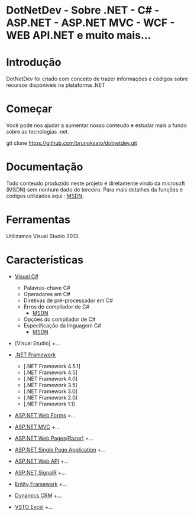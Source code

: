 # DotNetDev - Sobre .NET - C# - ASP.NET - ASP.NET MVC - WCF - WEB API.NET e muito mais...

# Introdução

DotNetDev foi criado com conceito de trazer informações e códigos sobre recursos disponiveis na plataforma .NET

# Começar

Você pode nos ajudar a aumentar nosso conteudo e estudar mais a fundo sobre as tecnologias .net.

git clone https://github.com/brunoksato/dotnetdev.git

# Documentação

Todo conteudo produzido neste projeto é diretamente vindo da microsoft (MSDN) sem nenhum dado de terceiro.
Para mais detalhes da funções e codigos utilizados aqui : [MSDN](http://msdn.microsoft.com/).

# Ferramentas

Utilizamos Visual Studio 2013.

# Características

  + [Visual C#](http://msdn.microsoft.com/pt-br/library/kx37x362.aspx)
    + Palavras-chave C#
    + Operadores em C#
    + Diretivas de pré-processador em C#
    + Erros do compilador de C#
      + [MSDN](http://msdn.microsoft.com/pt-br/library/ms228296.aspx)
    + Opções do compilador de C#
    + Especificação da linguagem C#
      + [MSDN](http://msdn.microsoft.com/pt-br/library/ms228593.aspx)
  
  + [Visual Studio]
    +...

  + [.NET Framework](http://msdn.microsoft.com/pt-br/library/aa139615.aspx)
    + [.NET Framework 4.5.1]
    + [.NET Framework 4.5]
    + [.NET Framework 4.0]
    + [.NET Framework 3.5]
    + [.NET Framework 3.0]
    + [.NET Framework 2.0]
    + [.NET Framework 1.1]
  
  + [ASP.NET Web Forms](http://www.asp.net/web-forms)
    +...

  + [ASP.NET MVC](http://www.asp.net/mvc)
    +...

  + [ASP.NET Web Pages(Razor)](http://www.asp.net/web-pages)
    +...

  + [ASP.NET Single Page Application](http://www.asp.net/single-page-application)
    +...

  + [ASP.NET Web API](http://www.asp.net/web-api)
    +...

  + [ASP.NET SignalR](http://www.asp.net/signalr)
    +...

  + [Entity Framework](http://www.asp.net/entity-framework)
    +...

  + [Dynamics CRM](http://msdn.microsoft.com/en-us/dynamics/crm/dn467921)
    +...

  + [VSTO Excel](http://msdn.microsoft.com/pt-br/office/hh133430.aspx)
    +...
